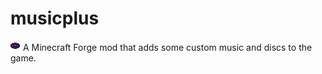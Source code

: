# musicplus

![](https://github.com/napstheblock/musicplus/blob/master/src/main/resources/assets/musicplus/textures/item/music_disc_tall.png?raw=true)
A Minecraft Forge mod that adds some custom music and discs to the game.

